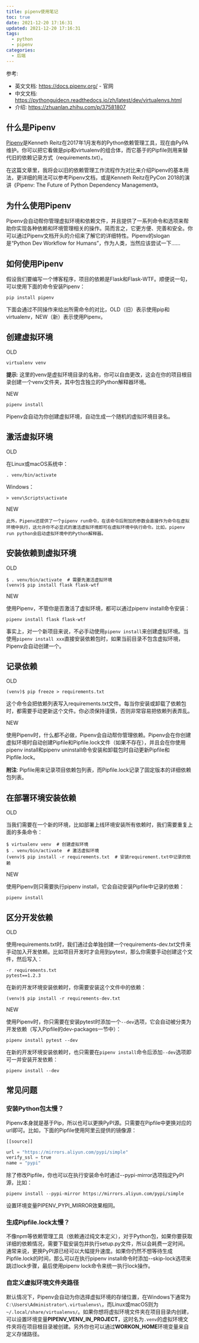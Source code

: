 ```yaml
---
title: pipenv使用笔记
toc: true
date: 2021-12-20 17:16:31
updated: 2021-12-20 17:16:31
tags:
  - python
  - pipenv
categories:
  - 后端
---
```


参考:

- 英文文档: <https://docs.pipenv.org/> - 官网
- 中文文档: <https://pythonguidecn.readthedocs.io/zh/latest/dev/virtualenvs.html>
- 介绍: <https://zhuanlan.zhihu.com/p/37581807>

## 什么是Pipenv

[Pipenv](https://docs.pipenv.org/)是Kenneth Reitz在2017年1月发布的Python依赖管理工具，现在由PyPA维护。你可以把它看做是pip和virtualenv的组合体，而它基于的Pipfile则用来替代旧的依赖记录方式（requirements.txt）。

在这篇文章里，我将会以旧的依赖管理工作流程作为对比来介绍Pipenv的基本用法，更详细的用法可以参考Pipenv文档，或是Kenneth Reitz在PyCon 2018的演讲《Pipenv: The Future of Python Dependency Management》。

<!--more-->

## 为什么使用Pipenv

Pipenv会自动帮你管理虚拟环境和依赖文件，并且提供了一系列命令和选项来帮助你实现各种依赖和环境管理相关的操作。简而言之，它更方便、完善和安全。你可以通过Pipenv文档开头的介绍来了解它的详细特性。Pipenv的slogan是“Python Dev Workflow for Humans”，作为人类，当然应该尝试一下……

## 如何使用Pipenv

假设我们要编写一个博客程序，项目的依赖是Flask和Flask-WTF。顺便说一句，可以使用下面的命令安装Pipenv：

```shell
pip install pipenv
```

下面会通过不同操作来给出所需命令的对比，OLD（旧）表示使用pip和virtualenv，NEW（新）表示使用Pipenv。

## 创建虚拟环境

OLD

```shell
virtualenv venv
```

  **提示**: 这里的venv是虚拟环境目录的名称，你可以自由更改，这会在你的项目根目录创建一个venv文件夹，其中包含独立的Python解释器环境。

NEW

```shell
pipenv install
```

Pipenv会自动为你创建虚拟环境，自动生成一个随机的虚拟环境目录名。

## 激活虚拟环境

OLD

在Linux或macOS系统中：

```shell
. venv/bin/activate
```

Windows：

```shell
> venv\Scripts\activate
```

NEW

```shell
此外，Pipenv还提供了一个pipenv run命令，在该命令后附加的参数会直接作为命令在虚拟环境中执行，这允许你不必显式的激活虚拟环境即可在虚拟环境中执行命令。比如，pipenv run python会启动虚拟环境中的Python解释器。
```

## 安装依赖到虚拟环境

OLD

```shell
$ . venv/bin/activate  # 需要先激活虚拟环境
(venv)$ pip install flask flask-wtf 
```

NEW

使用Pipenv，不管你是否激活了虚拟环境，都可以通过pipenv install命令安装：

```shell
pipenv install flask flask-wtf
```  

事实上，对一个新项目来说，不必手动使用`pipenv install`来创建虚拟环境。当使用`pipenv install xxx`直接安装依赖包时，如果当前目录不包含虚拟环境，Pipenv会自动创建一个。

## 记录依赖

OLD

```shell
(venv)$ pip freeze > requirements.txt
```

这个命令会把依赖列表写入requirements.txt文件。每当你安装或卸载了依赖包时，都需要手动更新这个文件。你必须保持谨慎，否则非常容易把依赖列表弄乱。

NEW

使用Pipenv时，什么都不必做，Pipenv会自动帮你管理依赖。Pipenv会在你创建虚拟环境时自动创建Pipfile和Pipfile.lock文件（如果不存在），并且会在你使用pipenv install和pipenv uninstall命令安装和卸载包时自动更新Pipfile和Pipfile.lock。

  **附注**: Pipfile用来记录项目依赖包列表，而Pipfile.lock记录了固定版本的详细依赖包列表。

## 在部署环境安装依赖

OLD

当我们需要在一个新的环境，比如部署上线环境安装所有依赖时，我们需要重复上面的多条命令：

```shell
$ virtualenv venv  # 创建虚拟环境
$ . venv/bin/activate  # 激活虚拟环境
(venv)$ pip install -r requirements.txt  # 安装requirement.txt中记录的依赖
```

NEW

使用Pipenv则只需要执行pipenv install，它会自动安装Pipfile中记录的依赖：

```shell
pipenv install
```

## 区分开发依赖

OLD

使用requirements.txt时，我们通过会单独创建一个requirements-dev.txt文件来手动加入开发依赖。比如项目开发时才会用到pytest，那么你需要手动创建这个文件，然后写入：

```shell
-r requirements.txt
pytest==1.2.3
```

在新的开发环境安装依赖时，你需要安装这个文件中的依赖：

```shell
(venv)$ pip install -r requirements-dev.txt
```

NEW

使用Pipenv时，你只需要在安装pytest时添加一个`--dev`选项，它会自动被分类为开发依赖（写入Pipfile的dev-packages一节中）：

```shell
pipenv install pytest --dev
```

在新的开发环境安装依赖时，也只需要在`pipenv install`命令后添加`--dev`选项即可一并安装开发依赖：

```shell
pipenv install --dev
```

## 常见问题

### 安装Python包太慢？

Pipenv本身就是基于Pip，所以也可以更换PyPI源。只需要在Pipfile中更换对应的url即可。比如，下面的Pipfile使用阿里云提供的镜像源：

```python
[[source]]

url = "https://mirrors.aliyun.com/pypi/simple"
verify_ssl = true
name = "pypi"
```

除了修改Pipfile，你也可以在执行安装命令时通过--pypi-mirror选项指定PyPI源，比如：

```shell
pipenv install --pypi-mirror https://mirrors.aliyun.com/pypi/simple
```

设置环境变量PIPENV_PYPI_MIRROR效果相同。

### 生成Pipfile.lock太慢？

不像npm等依赖管理工具（依赖通过纯文本定义），对于Python包，如果你要获取详细的依赖情况，需要下载安装包并执行setup.py文件，所以会耗费一定时间。通常来说，更换PyPI源已经可以大幅提升速度。如果你仍然不想等待生成Pipfile.lock的时间，那么可以在执行pipenv install命令时添加--skip-lock选项来跳过lock步骤，最后使用pipenv lock命令来统一执行lock操作。

### 自定义虚拟环境文件夹路径

默认情况下，Pipenv会自动为你选择虚拟环境的存储位置，在Windows下通常为`C:\Users\Administrator\.virtualenvs\`，而Linux或macOS则为`~/.local/share/virtualenvs/`。如果你想将虚拟环境文件夹在项目目录内创建，可以设置环境变量**PIPENV_VENV_IN_PROJECT**，这时名为`.venv`的虚拟环境文件夹将在项目根目录被创建。另外你也可以通过**WORKON_HOME**环境变量来自定义存储路径。

